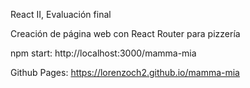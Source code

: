 React II, Evaluación final

Creación de página web con React Router para pizzería

npm start: http://localhost:3000/mamma-mia

Github Pages: https://lorenzoch2.github.io/mamma-mia